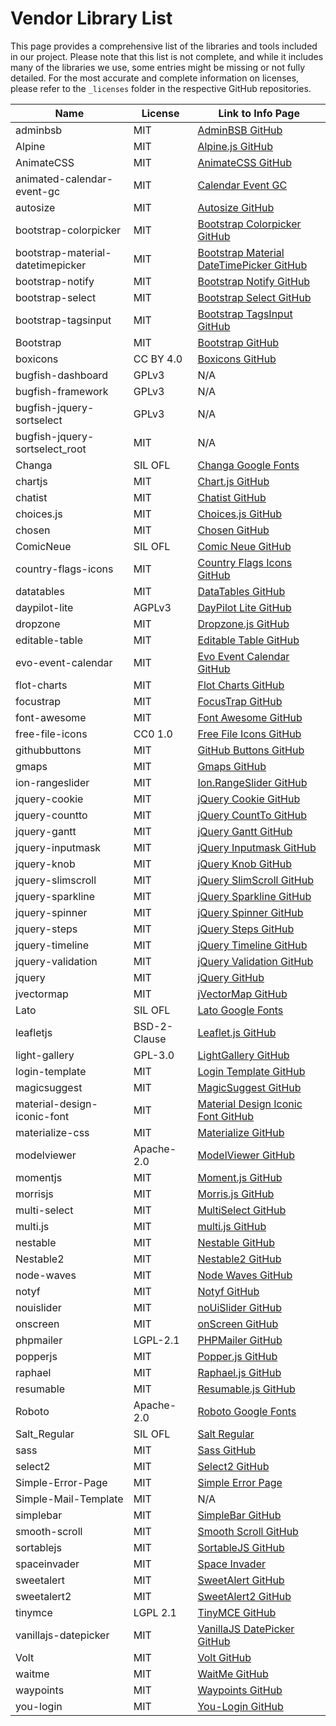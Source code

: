 # Vendor Library List

This page provides a comprehensive list of the libraries and tools included in our project. Please note that this list is not complete, and while it includes many of the libraries we use, some entries might be missing or not fully detailed. For the most accurate and complete information on licenses, please refer to the `_licenses` folder in the respective GitHub repositories.

| Name                                | License | Link to Info Page                                                |
|-------------------------------------|---------|------------------------------------------------------------------|
| adminbsb                            | MIT | [AdminBSB GitHub](https://github.com/gurayyarar/AdminBSBMaterialDesign) |
| Alpine                              | MIT     | [Alpine.js GitHub](https://github.com/alpinejs/alpine)           |
| AnimateCSS                          | MIT     | [AnimateCSS GitHub](https://github.com/animate-css/animate.css)  |
| animated-calendar-event-gc          | MIT | [Calendar Event GC](https://www.npmjs.com/package/animated-calendar-event-gc) |
| autosize                            | MIT     | [Autosize GitHub](https://github.com/jackmoore/autosize)         |
| bootstrap-colorpicker               | MIT     | [Bootstrap Colorpicker GitHub](https://github.com/itsjavi/bootstrap-colorpicker) |
| bootstrap-material-datetimepicker   | MIT     | [Bootstrap Material DateTimePicker GitHub](https://github.com/T00rk/bootstrap-material-datetimepicker) |
| bootstrap-notify                    | MIT     | [Bootstrap Notify GitHub](https://github.com/mouse0270/bootstrap-notify) |
| bootstrap-select                    | MIT     | [Bootstrap Select GitHub](https://github.com/snapappointments/bootstrap-select) |
| bootstrap-tagsinput                 | MIT     | [Bootstrap TagsInput GitHub](https://github.com/bootstrap-tagsinput/bootstrap-tagsinput) |
| Bootstrap                           | MIT     | [Bootstrap GitHub](https://github.com/twbs/bootstrap)            |
| boxicons                            | CC BY 4.0 | [Boxicons GitHub](https://github.com/atisawd/boxicons)           |
| bugfish-dashboard                   | GPLv3 | N/A                                                              |
| bugfish-framework                   | GPLv3 | N/A                                                              |
| bugfish-jquery-sortselect           | GPLv3 | N/A                                                              |
| bugfish-jquery-sortselect_root       | MIT | N/A                                                              |
| Changa                              | SIL OFL | [Changa Google Fonts](https://fonts.google.com/specimen/Changa)   |
| chartjs                             | MIT     | [Chart.js GitHub](https://github.com/chartjs/Chart.js)           |
| chatist                             | MIT     | [Chatist GitHub](https://github.com/wachidny/chatist)            |
| choices.js                          | MIT     | [Choices.js GitHub](https://github.com/Choices-js/Choices)       |
| chosen                              | MIT     | [Chosen GitHub](https://github.com/harvesthq/chosen)             |
| ComicNeue                           | SIL OFL | [Comic Neue GitHub](https://github.com/crozynski/comic-neue)     |
| country-flags-icons                 | MIT     | [Country Flags Icons GitHub](https://github.com/lipis/flag-icons) |
| datatables                          | MIT     | [DataTables GitHub](https://github.com/DataTables/DataTables)    |
| daypilot-lite                       | AGPLv3  | [DayPilot Lite GitHub](https://github.com/DHTMLX/daypilot-lite)  |
| dropzone                            | MIT     | [Dropzone.js GitHub](https://github.com/dropzone/dropzone)       |
| editable-table                      | MIT     | [Editable Table GitHub](https://github.com/mindmup/editable-table) |
| evo-event-calendar                  | MIT     | [Evo Event Calendar GitHub](https://github.com/serhii-londar/evo-calendar) |
| flot-charts                         | MIT     | [Flot Charts GitHub](https://github.com/flot/flot)               |
| focustrap                           | MIT     | [FocusTrap GitHub](https://github.com/focus-trap/focus-trap)     |
| font-awesome                        | MIT     | [Font Awesome GitHub](https://github.com/FortAwesome/Font-Awesome) |
| free-file-icons                     | CC0 1.0 | [Free File Icons GitHub](https://github.com/naptha/icon)         |
| githubbuttons                       | MIT     | [GitHub Buttons GitHub](https://github.com/ntkme/github-buttons) |
| gmaps                               | MIT     | [Gmaps GitHub](https://github.com/hpneo/gmaps)                   |
| ion-rangeslider                     | MIT     | [Ion.RangeSlider GitHub](https://github.com/IonDen/ion.rangeSlider) |
| jquery-cookie                       | MIT     | [jQuery Cookie GitHub](https://github.com/carhartl/jquery-cookie) |
| jquery-countto                      | MIT     | [jQuery CountTo GitHub](https://github.com/mhuggins/jquery-countTo) |
| jquery-gantt                        | MIT     | [jQuery Gantt GitHub](https://github.com/robicch/jQueryGantt)    |
| jquery-inputmask                    | MIT     | [jQuery Inputmask GitHub](https://github.com/RobinHerbots/Inputmask) |
| jquery-knob                         | MIT     | [jQuery Knob GitHub](https://github.com/aterrien/jQuery-Knob)    |
| jquery-slimscroll                   | MIT     | [jQuery SlimScroll GitHub](https://github.com/rochal/jQuery-slimScroll) |
| jquery-sparkline                    | MIT     | [jQuery Sparkline GitHub](https://github.com/gwatts/jquery.sparkline) |
| jquery-spinner                      | MIT     | [jQuery Spinner GitHub](https://github.com/xixilive/jquery-spinner) |
| jquery-steps                        | MIT     | [jQuery Steps GitHub](https://github.com/rstaib/jquery-steps)    |
| jquery-timeline                     | MIT     | [jQuery Timeline GitHub](https://github.com/ryanfitzgerald/jquery-timeline) |
| jquery-validation                   | MIT     | [jQuery Validation GitHub](https://github.com/jquery-validation/jquery-validation) |
| jquery                              | MIT     | [jQuery GitHub](https://github.com/jquery/jquery)                |
| jvectormap                          | MIT     | [jVectorMap GitHub](https://github.com/bjornd/jvectormap)        |
| Lato                                | SIL OFL | [Lato Google Fonts](https://fonts.google.com/specimen/Lato)      |
| leafletjs                           | BSD-2-Clause | [Leaflet.js GitHub](https://github.com/Leaflet/Leaflet)        |
| light-gallery                       | GPL-3.0 | [LightGallery GitHub](https://github.com/sachinchoolur/lightgallery) |
| login-template                      | MIT     | [Login Template GitHub](https://github.com/gustavohenke/login-template) |
| magicsuggest                        | MIT     | [MagicSuggest GitHub](https://github.com/nicolasbize/magicsuggest) |
| material-design-iconic-font         | MIT     | [Material Design Iconic Font GitHub](https://github.com/zavoloklom/material-design-iconic-font) |
| materialize-css                     | MIT     | [Materialize GitHub](https://github.com/Dogfalo/materialize)     |
| modelviewer                         | Apache-2.0 | [ModelViewer GitHub](https://github.com/google/model-viewer)    |
| momentjs                            | MIT     | [Moment.js GitHub](https://github.com/moment/moment)             |
| morrisjs                            | MIT     | [Morris.js GitHub](https://github.com/morrisjs/morris.js)        |
| multi-select                        | MIT     | [MultiSelect GitHub](https://github.com/lou/multi-select)        |
| multi.js                            | MIT     | [multi.js GitHub](https://github.com/WillSullivan/multi.js)      |
| nestable                            | MIT     | [Nestable GitHub](https://github.com/dbushell/Nestable)          |
| Nestable2                           | MIT     | [Nestable2 GitHub](https://github.com/RamonSmit/Nestable2)       |
| node-waves                          | MIT     | [Node Waves GitHub](https://github.com/fians/Waves)              |
| notyf                               | MIT     | [Notyf GitHub](https://github.com/caroso1222/notyf)              |
| nouislider                          | MIT     | [noUiSlider GitHub](https://github.com/leongersen/noUiSlider)    |
| onscreen                            | MIT     | [onScreen GitHub](https://github.com/silvestreh/onScreen)        |
| phpmailer                           | LGPL-2.1 | [PHPMailer GitHub](https://github.com/PHPMailer/PHPMailer)       |
| popperjs                            | MIT     | [Popper.js GitHub](https://github.com/popperjs/popper-core)      |
| raphael                             | MIT     | [Raphael.js GitHub](https://github.com/DmitryBaranovskiy/raphael) |
| resumable                           | MIT     | [Resumable.js GitHub](https://github.com/23/resumable.js)        |
| Roboto                              | Apache-2.0 | [Roboto Google Fonts](https://fonts.google.com/specimen/Roboto) |
| Salt_Regular                        | SIL OFL | [Salt Regular](https://www.fontspace.com/salt-regular-font-f88036) |
| sass                                | MIT     | [Sass GitHub](https://github.com/sass/sass)                      |
| select2                | MIT      | [Select2 GitHub](https://github.com/select2/select2)           |
| Simple-Error-Page      | MIT  | [Simple Error Page](https://github.com/matuzo/simple-error-page) |
| Simple-Mail-Template   | MIT  | N/A                                                            |
| simplebar              | MIT      | [SimpleBar GitHub](https://github.com/Grsmto/simplebar)        |
| smooth-scroll          | MIT      | [Smooth Scroll GitHub](https://github.com/cferdinandi/smooth-scroll) |
| sortablejs             | MIT      | [SortableJS GitHub](https://github.com/SortableJS/Sortable)    |
| spaceinvader           | MIT      | [Space Invader](https://github.com/samisaf/spaceinvader)       |
| sweetalert             | MIT      | [SweetAlert GitHub](https://github.com/t4t5/sweetalert)        |
| sweetalert2            | MIT      | [SweetAlert2 GitHub](https://github.com/sweetalert2/sweetalert2) |
| tinymce                | LGPL 2.1 | [TinyMCE GitHub](https://github.com/tinymce/tinymce)           |
| vanillajs-datepicker   | MIT      | [VanillaJS DatePicker GitHub](https://github.com/mymth/vanillajs-datepicker) |
| Volt                   | MIT      | [Volt GitHub](https://github.com/themeselection/volt-bootstrap-5-dashboard) |
| waitme                 | MIT      | [WaitMe GitHub](https://github.com/vadimsva/waitMe)            |
| waypoints              | MIT      | [Waypoints GitHub](https://github.com/imakewebthings/waypoints)|
| you-login              | MIT      | [You-Login GitHub](https://github.com/mohamed-aziz-you/you-login) |
